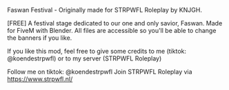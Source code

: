 Faswan Festival - Originally made for STRPWFL Roleplay by KNJGH.

[FREE] A festival stage dedicated to our one and only savior, Faswan. Made for FiveM with Blender.
All files are accessible so you'll be able to change the banners if you like. 

If you like this mod, feel free to give some credits to me (tiktok: @koendestrpwfl) or to my server (STRPWFL Roleplay)

Follow me on tiktok: @koendestrpwfl
Join STRPWFL Roleplay via https://www.strpwfl.nl/
